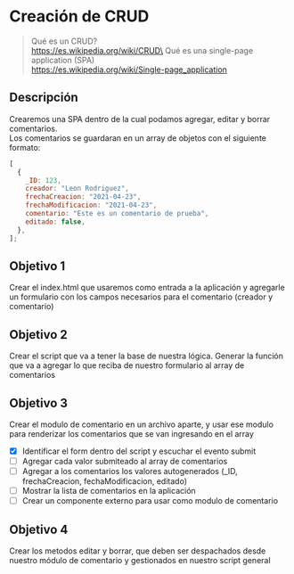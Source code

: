 # Creación de CRUD

> Qué es un CRUD?\
> https://es.wikipedia.org/wiki/CRUD\
> Qué es una single-page application (SPA)\
> https://es.wikipedia.org/wiki/Single-page_application

## Descripción

Crearemos una SPA dentro de la cual podamos agregar, editar y borrar comentarios.\
Los comentarios se guardaran en un array de objetos con el siguiente formato:

```js
[
  {
    _ID: 123,
    creador: "Leon Rodriguez",
    frechaCreacion: "2021-04-23",
    frechaModificacion: "2021-04-23",
    comentario: "Este es un comentario de prueba",
    editado: false,
  },
];
```

## Objetivo 1

Crear el index.html que usaremos como entrada a la aplicación y agregarle un formulario con los campos necesarios para el comentario (creador y comentario)

## Objetivo 2

Crear el script que va a tener la base de nuestra lógica. Generar la función que va a agregar lo que reciba de nuestro formulario al array de comentarios

## Objetivo 3

Crear el modulo de comentario en un archivo aparte, y usar ese modulo para renderizar los comentarios que se van ingresando en el array

- [x] Identificar el form dentro del script y escuchar el evento submit
- [ ] Agregar cada valor submiteado al array de comentarios
- [ ] Agregar a los comentarios los valores autogenerados (\_ID, frechaCreacion, fechaModificacion, editado)
- [ ] Mostrar la lista de comentarios en la aplicación
- [ ] Crear un componente externo para usar como modulo de comentario

## Objetivo 4

Crear los metodos editar y borrar, que deben ser despachados desde nuestro módulo de comentario y gestionados en nuestro script general
